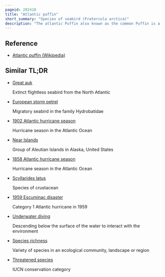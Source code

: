 ```yaml
---
pageid: 202418
title: "Atlantic puffin"
short_summary: "Species of seabird (Fratercula arctica)"
description: "The atlantic Puffin also known as the common Puffin is a Species of Seabird in the auk Family. It is the only Puffin Native to the Atlantic Ocean ; two related Species, the tufted Puffin and the horned Puffin are found in the northeastern Pacific. The atlantic Puffin Breeds in Russia Iceland ireland norway greenland Newfoundland and Labrador nova Scotia and the faroe Islands and as far south as Maine in the West and France in the East. It is most commonly found in the Westman Islands, Iceland. Although it has a large Population and a wide Range the Species has rapidly declined in Parts of its Range resulting in it being rated as vulnerable by the Iucn. On Land it has the typical upright Stance of an Auk. At Sea, it swims on the Surface and Feeds on Zooplankton, small Fish, and Crabs, which it catches by diving Underwater, using its Wings for Propulsion."
---
```


## Reference

- [Atlantic puffin (Wikipedia)](https://en.wikipedia.org/?curid=202418)

## Similar TL;DR

- [Great auk](/tldr/en/great-auk)

  Extinct flightless seabird from the North Atlantic

- [European storm petrel](/tldr/en/european-storm-petrel)

  Migratory seabird in the family Hydrobatidae

- [1902 Atlantic hurricane season](/tldr/en/1902-atlantic-hurricane-season)

  Hurricane season in the Atlantic Ocean

- [Near Islands](/tldr/en/near-islands)

  Group of Aleutian Islands in Alaska, United States

- [1858 Atlantic hurricane season](/tldr/en/1858-atlantic-hurricane-season)

  Hurricane season in the Atlantic Ocean

- [Scyllarides latus](/tldr/en/scyllarides-latus)

  Species of crustacean

- [1959 Escuminac disaster](/tldr/en/1959-escuminac-disaster)

  Category 1 Atlantic hurricane in 1959

- [Underwater diving](/tldr/en/underwater-diving)

  Descending below the surface of the water to interact with the environment

- [Species richness](/tldr/en/species-richness)

  Variety of species in an ecological community, landscape or region

- [Threatened species](/tldr/en/threatened-species)

  IUCN conservation category
